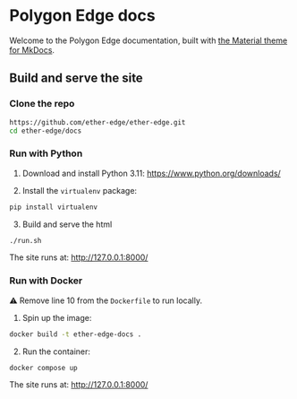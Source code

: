 # Polygon Edge docs

Welcome to the Polygon Edge documentation, built with [the Material theme for MkDocs](https://squidfunk.github.io/mkdocs-material/).

## Build and serve the site

### Clone the repo

```sh
https://github.com/ether-edge/ether-edge.git
cd ether-edge/docs
```

### Run with Python

1. Download and install Python 3.11: https://www.python.org/downloads/

2. Install the `virtualenv` package:

```sh
pip install virtualenv
```

3. Build and serve the html

```sh
./run.sh
```

The site runs at: http://127.0.0.1:8000/

### Run with Docker

:warning: Remove line 10 from the `Dockerfile` to run locally.

1. Spin up the image:

```sh
docker build -t ether-edge-docs .
```

2. Run the container:

```
docker compose up
```

The site runs at: http://127.0.0.1:8000/